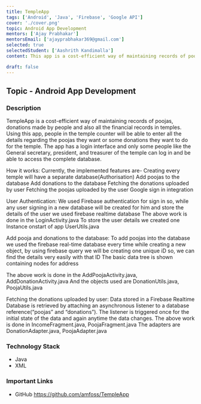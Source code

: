 ```yaml
---
title: TempleApp
tags: ['Android', 'Java', 'Firebase', 'Google API']
cover: './cover.png'
topic: Android App Development
mentors: ['Ajay Prabhakar']
mentorsEmail: ['ajayprabhakar369@gmail.com']
selected: true
selectedStudent: ['Aashrith Kandimalla']
content: This app is a cost-efficient way of maintaining records of poojas, donations made by people and also all the financial records in temples. Using this app, people in the temple counter will be able to enter all the details regarding the poojas they want or some donations they want to do for the temple.

draft: false
---
```


## Topic - Android App Development

### Description 

TempleApp is a cost-efficient way of maintaining records of poojas, donations made by people and also all the financial records in temples. Using this app, people in the temple counter will be able to enter all the details regarding the poojas they want or some donations they want to do for the temple. 
The app has a login interface and only some people like the General secretary, president, and treasurer of the temple can log in and be able to access the complete database.

How it works:
Currently, the implemented features are-
Creating every temple will have a separate database(Authorisation)
Add poojas to the database
Add donations to the database
Fetching the donations uploaded by user
Fetching the poojas uploaded by the user
Google sign in integration
   
User Authentication:
We used Firebase authentication for sign in so, while any user signing in a new database will be created for him and store the details of the user we used firebase realtime database 
The above work is done in the  LoginActivity.java
To store the user details we created one Instance onstart of app UserUtils.java
 
Add pooja and donations to the database:
To add poojas into the database we used  the firebase real-time database every time while creating a new object, by using firebase query we will be creating one unique iD so, we can find the details very easily with that ID
The basic data tree is shown containing nodes for address

The above work is done in the AddPoojaActivity.java, AddDonationActivity.java
And the objects used are DonationUtils.java, PoojaUtils.java
 
Fetching the donations uploaded by user:
Data stored in a Firebase Realtime Database is retrieved by attaching an asynchronous listener to a database reference(“poojas” and “donations”). The listener is triggered once for the initial state of the data and again anytime the data changes.
The above work is done in IncomeFragment.java, PoojaFragment.java
The adapters are  DonationAdapter.java, PoojaAdapter.java

### Technology Stack
 
 - Java
 - XML
 
### Important Links

- GitHub
https://github.com/amfoss/TempleApp

